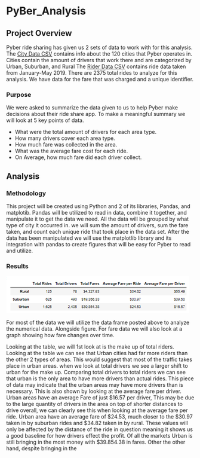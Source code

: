 # PyBer_Analysis

## Project Overview
Pyber ride sharing has given us 2 sets of data to work with for this analysis. The [City Data CSV](Resources/city_data.csv) contains info about the 120 cities that Pyber operates in. Cities contain the amount of drivers that work there and are categorized by Urban, Suburban, and Rural  The [Rider Data CSV]( Resources/ride_data.csv) contains ride data taken from January-May 2019. There are 2375 total rides to analyze for this analysis. We have data for the fare that was charged and a unique identifier.
### Purpose

We were asked to summarize the data given to us to help Pyber make decisions about their ride share app. To make a meaningful summary we will look at 5 key points of data.
-	What were the total amount of drivers for each area type.
-	How many drivers cover each area type.
-	How much fare was collected in the area.
-	What was the average fare cost for each ride.
- 	On Average, how much fare did each driver collect.

## Analysis

### Methodology

This project will be created using Python and 2 of its libraries, Pandas, and matplotib. Pandas will be utilized to read in data, combine it together, and manipulate it to get the data we need. All the data will be grouped by what type of city it occurred in. we will sum the amount of drivers, sum the fare taken, and count each unique ride that took place in the data set. After the data has been manipulated we will use the matplotlib library and its integration with pandas to create figures that will be easy for Pyber to read and utilize.
### Results


![Pyber Summary](analysis/Pyber_Summary.png)

For most of the data we will utilize the data frame posted above to analyze the numerical data. Alongside figure. For fare data we will also look at a graph showing how fare changes over time.

Looking at the table, we will 1st look at is the make up of total riders. Looking at the table we can see that Urban cities had far more riders than the other 2 types of areas. This would suggest that most of the traffic takes place in urban areas. when we look at total drivers we see a larger shift to urban for the make up. Comparing total drivers to total riders we can see that urban is the only area to have more drivers than actual rides. This piece of data may indicate that the urban areas may have more drivers than is necessary. This is also shown by looking at the average fare per driver. Urban areas have an average Fare of just $16.57 per driver, This may be due to the large quantity of drivers in the area on top of shorter distances to drive overall, we can clearly see this when looking at the average fare per ride. Urban area have an average fare of $24.53, much closer to the $30.97 taken in by suburban rides and $34.82 taken in by rural. These values will only be affected by the distance of the ride in question meaning it shows us a good baseline for how drivers effect the profit. Of all the markets Urban is still bringing in the most money with $39.854.38 in fares. Other the other hand, despite bringing in the
